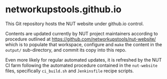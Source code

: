 # networkupstools.github.io

This Git repository hosts the NUT website under github.io control.

Contents are updated currently by NUT project maintainers according to
procedure outlined at https://github.com/networkupstools/nut-website/
which is to populate that workspace, configure and `make` the content
in the `output/` sub-directory, and commit its copy into this repo.

Even more likely for regular automated updates, it is refreshed by
the NUT CI farm following the automated procedure contained in the
`nut-website` files, specifically `ci_build.sh` and `Jenkinsfile`
recipe scripts.
